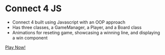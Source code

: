 # Connect 4 JS

- Connect 4 built using Javascript with an OOP approach
- Has three classes, a GameManager, a Player, and a Board class
- Animations for reseting game, showcasing a winning line, and displaying a win component

[Play Now!](https://jrkrodel.github.io/Connect4JS/)
